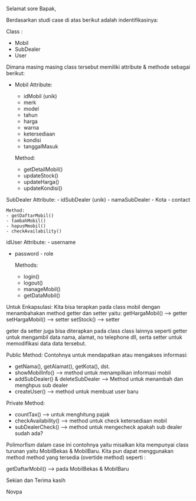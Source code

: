 Selamat sore Bapak,

Berdasarkan studi case di atas berikut adalah indentifikasinya:

Class :

- Mobil
- SubDealer
- User

Dimana masing masing class tersebut memiliki attribute & methode sebagai
berikut:

- Mobil Attribute:

  - idMobil (unik)
  - merk
  - model
  - tahun
  - harga
  - warna
  - ketersediaan
  - kondisi
  - tanggalMasuk

  Method:

  - getDetailMobil()
  - updateStock()
  - updateHarga()
  - updateKondisi()

SubDealer Attribute: - idSubDealer (unik) - namaSubDealer - Kota - contact

    Method:
    - getDaftarMobil()
    - tambahMobil()
    - hapusMmobil()
    - checkAvailability()

idUser Attribute: - username  
 - password - role

    Methods:
    - login()
    - logout()
    - manageMobil()
    - getDataMobil()

Untuk Enkapsulasi: Kita bisa terapkan pada class mobil dengan menambahakan
method getter dan setter yaitu: getHargaMobil() --> getter setHargaMobil() -->
setter setStock() --> setter

geter da setter juga bisa diterapkan pada class class lainnya seperti getter
untuk mengambil data nama, alamat, no telephone dll, serta setter untuk
memodifikasi data data tersebut.

Public Method: Contohnya untuk mendapatkan atau mengakses informasi:

- getNama(), getAlamat(), getKota(), dst.
- showMobilInfo() --> method untuk menampilkan informasi mobil
- addSubDealer() & deleteSubDealer --> Method untuk menambah dan menghpus sub
  dealer
- createUser() --> method untuk membuat user baru

Private Method:

- countTax() --> untuk menghitung pajak
- checkAvailability() --> method untuk check ketersediaan mobil
- subDealerCheck() --> method untuk mengecheck apakah sub dealer sudah ada?

Polimorfism dalam case ini contohnya yaitu misalkan kita mempunyai class turunan
yaitu MobilBekas & MobilBaru. Kita pun dapat menggunakan method method yang
tersedia (overtide method) seperti :

getDaftarMobil() --> pada MobilBekas & MobilBaru

Sekian dan Terima kasih

Novpa
